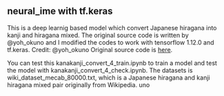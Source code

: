 ## neural_ime with tf.keras
This is a deep learnig based model which convert Japanese hiragana into kanji and hiragana mixed. The original source code is written by @yoh_okuno and I modified the codes to work with tensorflow 1.12.0 and tf.keras.
Credit: @yoh_okuno
Original source code is [here](https://github.com/yohokuno/neural_ime).

You can test this kanakanji_convert_4_train.ipynb to train a model and test the model with kanakanji_convert_4_check.ipynb. The datasets is wiki_dataset_mecab_80000.txt, which is a Japanese hiragana and kanji hiragana mixed pair originally from Wikipedia.
uno
